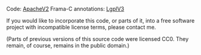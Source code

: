 Code:                [ApacheV2](http://www.apache.org/licenses/LICENSE-2.0.html)
Frama-C annotations: [LgplV3](https://www.gnu.org/licenses/lgpl.html)

If you would like to incorporate this code, or parts of it, into a free
software project with incompatible license terms, please contact me.

(Parts of previous versions of this source code were licensed CC0. They remain,
of course, remains in the public domain.)
